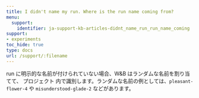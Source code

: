 ```yaml
---
title: I didn't name my run. Where is the run name coming from?
menu:
  support:
    identifier: ja-support-kb-articles-didnt_name_run_run_name_coming
support:
- experiments
toc_hide: true
type: docs
url: /support/:filename
---
```


run に明示的な名前が付けられていない場合、W&B はランダムな名前を割り当てて、 プロジェクト 内で識別します。ランダムな名前の例としては、`pleasant-flower-4` や `misunderstood-glade-2` などがあります。
